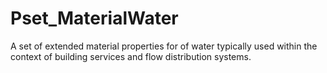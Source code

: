 # Pset_MaterialWater

A set of extended material properties for of water typically used within the context of building services and flow distribution systems.
<!-- end of short definition -->

